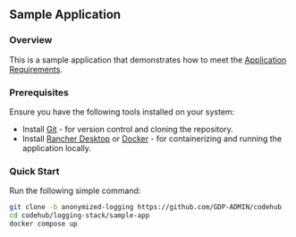 ## Sample Application

### Overview

This is a sample application that demonstrates how to meet the [Application Requirements](../README.md#application-requirements).

### Prerequisites

Ensure you have the following tools installed on your system:

- Install [Git](https://git-scm.com/downloads) - for version control and cloning the repository.
- Install [Rancher Desktop](https://rancherdesktop.io/) or [Docker](https://docs.docker.com/engine/install/) - for containerizing and running the application locally.

### Quick Start

Run the following simple command:

```bash
git clone -b anonymized-logging https://github.com/GDP-ADMIN/codehub
cd codehub/logging-stack/sample-app
docker compose up
```

